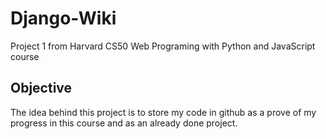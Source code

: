 # Django-Wiki
Project 1 from Harvard CS50 Web Programing with Python and JavaScript course

## Objective
The idea behind this project is to store my code in github as a prove of my progress in this course and as an already done project.
